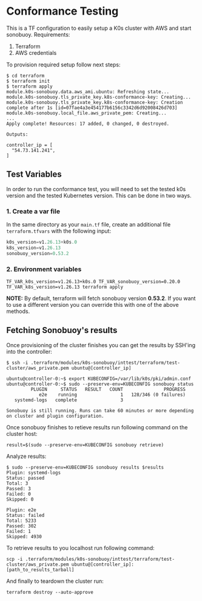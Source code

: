 # Conformance Testing

This is a TF configuration to easily setup a K0s cluster with AWS and start sonobuoy.
Requirements:

1. Terraform
2. AWS credentials

To provision required setup follow next steps:

```shell
$ cd terraform
$ terraform init
$ terraform apply
module.k0s-sonobuoy.data.aws_ami.ubuntu: Refreshing state...
module.k0s-sonobuoy.tls_private_key.k8s-conformance-key: Creating...
module.k0s-sonobuoy.tls_private_key.k8s-conformance-key: Creation complete after 1s [id=07fae4a3e454177b6156c3342d6d92008426d703]
module.k0s-sonobuoy.local_file.aws_private_pem: Creating...
...
Apply complete! Resources: 17 added, 0 changed, 0 destroyed.

Outputs:

controller_ip = [
  "54.73.141.241",
]
```

## Test Variables

In order to run the conformance test, you will need to set the tested k0s version and the tested Kubernetes version. This can be done in two ways.

### 1. Create a var file

In the same directory as your `main.tf` file, create an additional file `terraform.tfvars` with the following input:

```terraform
k0s_version=v1.26.13+k0s.0
k8s_version=v1.26.13
sonobuoy_version=0.53.2
```

### 2. Environment variables

```shell
TF_VAR_k0s_version=v1.26.13+k0s.0 TF_VAR_sonobuoy_version=0.20.0 TF_VAR_k8s_version=v1.26.13 terraform apply
```

**NOTE:** By default, terraform will fetch sonobuoy version **0.53.2**. If you want to use a different version you can override this with one of the above methods.

## Fetching Sonobuoy's results

Once provisioning of the cluster finishes you can get the results by SSH'ing into the controller:

```shell
$ ssh -i .terraform/modules/k0s-sonobuoy/inttest/terraform/test-cluster/aws_private.pem ubuntu@[controller_ip]

ubuntu@controller-0:~$ export KUBECONFIG=/var/lib/k0s/pki/admin.conf
ubuntu@controller-0:~$ sudo --preserve-env=KUBECONFIG sonobuoy status
         PLUGIN     STATUS   RESULT   COUNT               PROGRESS
            e2e    running                1   128/346 (0 failures)
   systemd-logs   complete                3

Sonobuoy is still running. Runs can take 60 minutes or more depending on cluster and plugin configuration.
```

Once sonobuoy finishes to retieve results run following command on the cluster host:

```shell
result=$(sudo --preserve-env=KUBECONFIG sonobuoy retrieve)
```

Analyze results:

```shell
$ sudo --preserve-env=KUBECONFIG sonobuoy results $results
Plugin: systemd-logs
Status: passed
Total: 3
Passed: 3
Failed: 0
Skipped: 0

Plugin: e2e
Status: failed
Total: 5233
Passed: 302
Failed: 1
Skipped: 4930
```

To retrieve results to you localhost run following command:

```shell
scp -i .terraform/modules/k0s-sonobuoy/inttest/terraform/test-cluster/aws_private.pem ubuntu@[controller_ip]:[path_to_results_tarball]
```

And finally to teardown the cluster run:

```shell
terraform destroy --auto-approve
```
